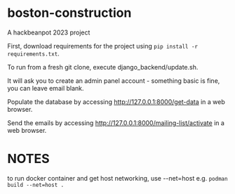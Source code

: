 # boston-construction
A hackbeanpot 2023 project

First, download requirements for the project using `pip install -r requirements.txt`.

To run from a fresh git clone, execute django_backend/update.sh.

It will ask you to create an admin panel account - something basic is fine, you can leave email blank.

Populate the database by accessing http://127.0.0.1:8000/get-data in a web browser.

Send the emails by accessing http://127.0.0.1:8000/mailing-list/activate in a web browser.


# NOTES
to run docker container and get host networking, use --net=host
e.g. `podman build --net=host .`
